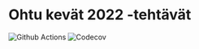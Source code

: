 # Ohtu kevät 2022 -tehtävät

![Github Actions](https://github.com/kerkkanen/ohtu-tehtavat-kevat-2022/workflows/CI/badge.svg)
![Codecov](https://codecov.io/gh/kerkkanen/ohtu-tehtavat-kevat-2022/branch/main/graph/badge.svg?token=L8009YDJK4)
